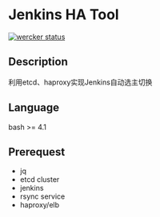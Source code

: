 # Jenkins HA Tool

[![wercker status](https://app.wercker.com/status/3a296a6449fba419c04992b250f1d062/s/master "wercker status")](https://app.wercker.com/project/byKey/3a296a6449fba419c04992b250f1d062)

## Description
利用etcd、haproxy实现Jenkins自动选主切换

## Language
bash >= 4.1

## Prerequest
- jq
- etcd cluster
- jenkins
- rsync service
- haproxy/elb
